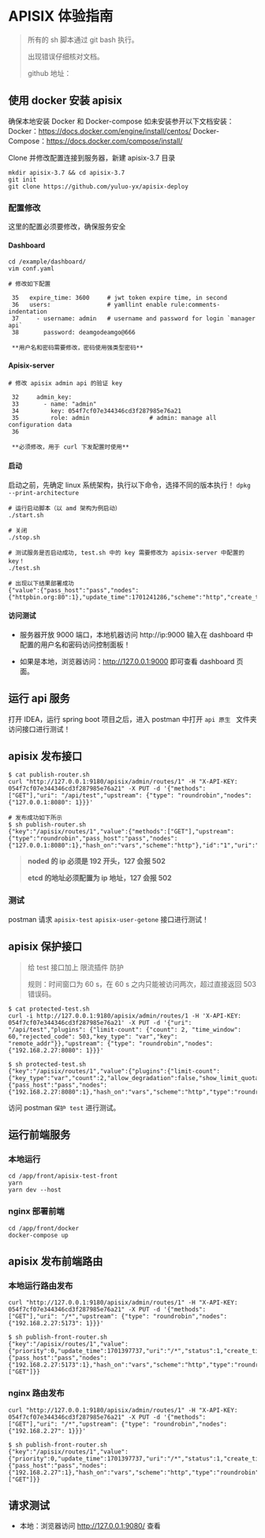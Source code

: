 # APISIX 体验指南

> 所有的 sh 脚本通过 git bash 执行。
>
> 出现错误仔细核对文档。
>
> github 地址：

## 使用 docker 安装 apisix

确保本地安装 Docker 和 Docker-compose 如未安装参开以下文档安装：
Docker：https://docs.docker.com/engine/install/centos/
Docker-Compose：https://docs.docker.com/compose/install/

Clone 并修改配置连接到服务器，新建 apisix-3.7 目录

```shell
mkdir apisix-3.7 && cd apisix-3.7
git init
git clone https://github.com/yuluo-yx/apisix-deploy
```

### 配置修改

这里的配置必须要修改，确保服务安全

#### Dashboard

```shell
cd /example/dashboard/
vim conf.yaml

# 修改如下配置

 35   expire_time: 3600     # jwt token expire time, in second
 36   users:                # yamllint enable rule:comments-indentation
 37     - username: admin   # username and password for login `manager api`
 38       password: deamgodeamgo@666

 **用户名和密码需要修改，密码使用强类型密码**
```

#### Apisix-server

```shell
# 修改 apisix admin api 的验证 key

 32     admin_key:
 33       - name: "admin"
 34         key: 054f7cf07e344346cd3f287985e76a21
 35         role: admin                 # admin: manage all configuration data
 36 

 **必须修改，用于 curl 下发配置时使用**
```

#### 启动

启动之前，先确定 linux 系统架构，执行以下命令，选择不同的版本执行！ `dpkg --print-architecture`

```shell
# 运行启动脚本（以 amd 架构为例启动）
./start.sh

# 关闭
./stop.sh

# 测试服务是否启动成功, test.sh 中的 key 需要修改为 apisix-server 中配置的 key！
./test.sh

# 出现以下结果部署成功
{"value":{"pass_host":"pass","nodes":{"httpbin.org:80":1},"update_time":1701241286,"scheme":"http","create_time":1701241286,"hash_on":"vars","id":"1","type":"roundrobin"},"key":"/apisix/upstreams/1"}
```

#### 访问测试
- 服务器开放 9000 端口，本地机器访问 http://ip:9000 输入在 dashboard 中配置的用户名和密码访问控制面板！

- 如果是本地，浏览器访问：http://127.0.0.1:9000 即可查看 dashboard 页面。

## 运行 api 服务

打开 IDEA，运行 spring boot 项目之后，进入 postman 中打开 `api 原生 ` 文件夹访问接口进行测试！

## apisix 发布接口

```shell
$ cat publish-router.sh
curl "http://127.0.0.1:9180/apisix/admin/routes/1" -H "X-API-KEY: 054f7cf07e344346cd3f287985e76a21" -X PUT -d '{"methods": ["GET"],"uri": "/api/test","upstream": {"type": "roundrobin","nodes": {"127.0.0.1:8080": 1}}}'

# 发布成功如下所示
$ sh publish-router.sh
{"key":"/apisix/routes/1","value":{"methods":["GET"],"upstream":{"type":"roundrobin","pass_host":"pass","nodes":{"127.0.0.1:8080":1},"hash_on":"vars","scheme":"http"},"id":"1","uri":"/api/test","update_time":1701359555,"priority":0,"status":1,"create_time":1701359555}}
```

> **noded 的 ip 必须是 192 开头，127 会报 502**
>
> **etcd 的地址必须配置为 ip 地址，127 会报 502**

### 测试

postman 请求 `apisix-test` `apisix-user-getone` 接口进行测试！

## apisix 保护接口

> 给 test 接口加上 限流插件 防护
>
> 规则：时间窗口为 60 s，在 60 s 之内只能被访问两次，超过直接返回 503 错误码。

```shell
$ cat protected-test.sh
curl -i http://127.0.0.1:9180/apisix/admin/routes/1 -H 'X-API-KEY: 054f7cf07e344346cd3f287985e76a21' -X PUT -d '{"uri": "/api/test","plugins": {"limit-count": {"count": 2, "time_window": 60,"rejected_code": 503,"key_type": "var","key": "remote_addr"}},"upstream": {"type": "roundrobin","nodes": {"192.168.2.27:8080": 1}}}'

$ sh protected-test.sh
{"key":"/apisix/routes/1","value":{"plugins":{"limit-count":{"key_type":"var","count":2,"allow_degradation":false,"show_limit_quota_header":true,"time_window":60,"rejected_code":503,"key":"remote_addr","policy":"local"}},"update_time":1701395836,"uri":"/api/test","create_time":1701359555,"upstream":{"pass_host":"pass","nodes":{"192.168.2.27:8080":1},"hash_on":"vars","scheme":"http","type":"roundrobin"},"priority":0,"id":"1","status":1}}
```

访问 postman `保护 test` 进行测试。

## 运行前端服务

### 本地运行

```shell
cd /app/front/apisix-test-front
yarn
yarn dev --host
```

### nginx 部署前端

```shell
cd /app/front/docker
docker-compose up
```

## apisix 发布前端路由

### 本地运行路由发布

```shell
curl "http://127.0.0.1:9180/apisix/admin/routes/1" -H "X-API-KEY: 054f7cf07e344346cd3f287985e76a21" -X PUT -d '{"methods": ["GET"],"uri": "/*","upstream": {"type": "roundrobin","nodes": {"192.168.2.27:5173": 1}}}'

$ sh publish-front-router.sh
{"key":"/apisix/routes/1","value":{"priority":0,"update_time":1701397737,"uri":"/*","status":1,"create_time":1701359555,"upstream":{"pass_host":"pass","nodes":{"192.168.2.27:5173":1},"hash_on":"vars","scheme":"http","type":"roundrobin"},"id":"1","methods":["GET"]}}
```

### nginx 路由发布

```shell
curl "http://127.0.0.1:9180/apisix/admin/routes/1" -H "X-API-KEY: 054f7cf07e344346cd3f287985e76a21" -X PUT -d '{"methods": ["GET"],"uri": "/*","upstream": {"type": "roundrobin","nodes": {"192.168.2.27": 1}}}'

$ sh publish-front-router.sh
{"key":"/apisix/routes/1","value":{"priority":0,"update_time":1701397737,"uri":"/*","status":1,"create_time":1701359555,"upstream":{"pass_host":"pass","nodes":{"192.168.2.27":1},"hash_on":"vars","scheme":"http","type":"roundrobin"},"id":"1","methods":["GET"]}}
```

## 请求测试

- 本地：浏览器访问 http://127.0.0.1:9080/ 查看
